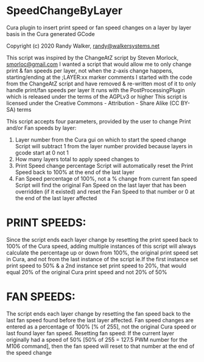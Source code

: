 # SpeedChangeByLayer
Cura plugin to insert print speed or fan speed changes on a layer by layer basis in the Cura generated GCode

Copyright (c) 2020 Randy Walker, randy@walkersystems.net

This script was inspired by the ChangeAtZ script by Steven Morlock, smorloc@gmail.com
I wanted a script that would allow me to only change print & fan speeds per layer, not when the z-axis change happens, starting/ending at the ;LAYER:xx marker comments
I started with the code from the ChangeAtZ script and have removed & re-written most of it to only handle print/fan speeds per layer
It runs with the PostProcessingPlugin which is released under the terms of the AGPLv3 or higher
This script is licensed under the Creative Commons - Attribution - Share Alike (CC BY-SA) terms

This script accepts four parameters, provided by the user to change Print and/or Fan speeds by layer:
  1) Layer number from the Cura gui on which to start the speed change
     Script will subtract 1 from the layer number provided because layers in gcode start at 0 not 1
  2) How many layers total to apply speed changes to
  3) Print Speed change percentage
     Script will automatically reset the Print Speed back to 100% at the end of the last layer
  4) Fan Speed percentage of 100%, not a % change from current fan speed
     Script will find the original Fan Speed on the last layer that has been overridden (if it existed) and reset the Fan Speed to that number or 0 at the end of the last layer affected

# PRINT SPEEDS:
Since the script ends each layer change by resetting the print speed back to 100% of the Cura speed, adding multiple instances of this script
will always calculate the percentage up or down from 100%, the original print speed set in Cura, and not from the last instance of the script
ie.If the first instance set print speed to 50% & a 2nd instance set print speed to 20%, that would equal 20% of the original Cura print speed and not 20% of 50%

# FAN SPEEDS:
The script ends each layer change by resetting the fan speed back to the last fan speed found before the last layer affected.
Fan speed changes are entered as a percentage of 100% [% of 255], not the original Cura speed or last found layer fan speed.
Resetting fan speed: If the current layer originally had a speed of 50% [50% of 255 = 127.5 PWM number for the M106 command], then the fan speed will reset to that number at the end of the speed change

